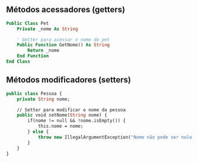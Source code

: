 ## Métodos acessadores (getters)

~~~vb
Public Class Pet
    Private _nome As String

    ' Getter para acessar o nome do pet
    Public Function GetNome() As String
        Return _nome
    End Function
End Class
~~~


## Métodos modificadores (setters)

~~~vb
public class Pessoa {
    private String nome;

    // Setter para modificar o nome da pessoa
    public void setNome(String nome) {
        if(nome != null && !nome.isEmpty()) {
            this.nome = nome;
        } else {
            throw new IllegalArgumentException("Nome não pode ser nulo ou vazio.");
        }
    }
}
~~~